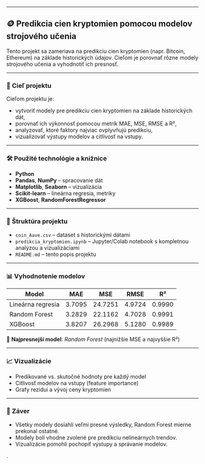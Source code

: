 

---

## 🪙 Predikcia cien kryptomien pomocou modelov strojového učenia

Tento projekt sa zameriava na predikciu cien kryptomien (napr. Bitcoin, Ethereum) na základe historických údajov. Cieľom je porovnať rôzne modely strojového učenia a vyhodnotiť ich presnosť.

---

### 🎯 Cieľ projektu

Cieľom projektu je:

- vytvoriť modely pre predikciu cien kryptomien na základe historických dát,
- porovnať ich výkonnosť pomocou metrík MAE, MSE, RMSE a R²,
- analyzovať, ktoré faktory najviac ovplyvňujú predikciu,
- vizualizovať výstupy modelov a citlivosť na vstupy.

---

### 🛠️ Použité technológie a knižnice

- **Python**
- **Pandas**, **NumPy** – spracovanie dát  
- **Matplotlib**, **Seaborn** – vizualizácia  
- **Scikit-learn** – lineárna regresia, metriky  
- **XGBoost**, **RandomForestRegressor**

---

### 📁 Štruktúra projektu

- `coin_Aave.csv` – dataset s historickými dátami
- `predikcia_kryptomien.ipynb` – Jupyter/Colab notebook s kompletnou analýzou a vizualizáciami
- `README.md` – tento popis projektu

---

### 📊 Vyhodnotenie modelov

| Model               | MAE    | MSE     | RMSE   | R²     |
|---------------------|--------|---------|--------|--------|
| Lineárna regresia   | 3.7095 | 24.7251 | 4.9724 | 0.9990 |
| Random Forest       | 3.2829 | 22.1162 | 4.7028 | 0.9991 |
| XGBoost             | 3.8207 | 26.2968 | 5.1280 | 0.9989 |

📌 **Najpresnejší model**: *Random Forest* (najnižšie MSE a najvyššie R²)

---

### 📈 Vizualizácie

- Predikované vs. skutočné hodnoty pre každý model
- Citlivosť modelov na vstupy (feature importance)
- Grafy reziduí a vývoj ceny kryptomien

---

### 🧠 Záver

- Všetky modely dosiahli veľmi presné výsledky, Random Forest mierne prekonal ostatné.
- Modely boli vhodne zvolené pre predikciu nelineárnych trendov.
- Vizualizácie pomohli pochopiť výstupy a správanie modelov.






















.
